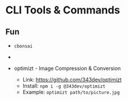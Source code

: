 # CLI Tools & Commands

## Fun
- `cbonsai`
- 

- optimizt - Image Compression & Conversion
	- Link: https://github.com/343dev/optimizt
	- Install: `npm i -g @343dev/optimizt` 
	- Example: `optimizt path/to/picture.jpg` 